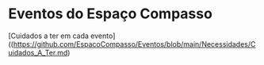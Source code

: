 # Eventos do Espaço Compasso

[Cuidados a ter em cada evento]((https://github.com/EspacoCompasso/Eventos/blob/main/Necessidades/Cuidados_A_Ter.md)
